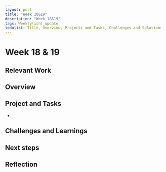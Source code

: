 ```yaml
---
layout: post
title: "Week 18&19"
description: "Week 18&19"
tags: Weekly(ish)_update
todolist: Title, Overview, Projects and Tasks, Challenges and Solutions, Learnings and Insights, Next Steps, Reflections
---
```


# Week 18 & 19

## Relevant Work


## Overview


## Project and Tasks
* 

## Challenges and Learnings



## Next steps




## Reflection

